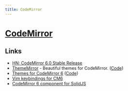 ```yaml
---
title: CodeMirror
---
```


# [CodeMirror](https://codemirror.net/)

## Links

- [HN: CodeMirror 6.0 Stable Release](https://news.ycombinator.com/item?id=31666186)
- [ThemeMirror](https://thememirror.net/) - Beautiful themes for CodeMirror. ([Code](https://github.com/vadimdemedes/thememirror))
- [Themes for CodeMirror 6](https://cm6-themes.netlify.app/) ([Code](https://github.com/craftzdog/cm6-themes))
- [Vim keybindings for CM6](https://github.com/replit/codemirror-vim)
- [CodeMirror 6 component for SolidJS](https://github.com/nimeshnayaju/solid-codemirror)
